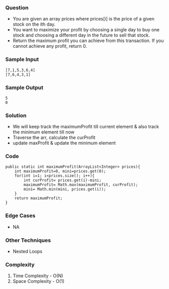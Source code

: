 ### Question
- You are given an array prices where prices[i] is the price of a given stock on the ith day. 
- You want to maximize your profit by choosing a single day to buy one stock and choosing a different day in the future to sell that stock. 
- Return the maximum profit you can achieve from this transaction. If you cannot achieve any profit, return 0.

### Sample Input
    [7,1,5,3,6,4]
    [7,6,4,3,1]

### Sample Output
    5
    0

### Solution
- We will keep track the maximumProfit till current element & also track the minimum element till now
- Traverse the arr, calculate the curProfit
- update maxProfit & update the minimum element

### Code
    public static int maximumProfit(ArrayList<Integer> prices){
        int maximumProfit=0, mini=prices.get(0);
        for(int i=1; i<prices.size(); i++){
            int curProfit= prices.get(i)-mini;
            maximumProfit= Math.max(maximumProfit, curProfit);
            mini= Math.min(mini, prices.get(i));
        }
        return maximumProfit;
    }

### Edge Cases
- NA

### Other Techniques
- Nested Loops

### Complexity
1. Time Complexity - O(N)
2. Space Complexity - O(1)
